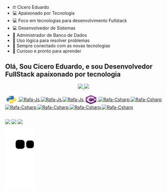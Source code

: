 - 🤓 Cicero Eduardo
- 💻 Apaixonado por Tecnologia
- 💻 Foco em tecnologias para desenvolvimento Fullstack
- 💻 Desenvolvedor de Sistemas
- 🎲 Administrador de Banco de Dados
- 🤔 Uso lógica para resolver problemas
- 📱 Sempre conectado com as novas tecnologias
- 🦝 Curioso e pronto para aprender

## Olá, Sou Cicero Eduardo, e sou Desenvolvedor FullStack apaixonado por tecnologia
<div align="center">
  <a href="https://github.com/CiceroEduardo24">
  <img height="180em" src="https://github-readme-stats.vercel.app/api?username=emeson-borges&show_icons=true&theme=dark&include_all_commits=true&count_private=true"/>
  <img height="180em" src="https://github-readme-stats.vercel.app/api/top-langs/?username=emeson-borges&layout=compact&langs_count=7&theme=dark"/>
</div>
<div style="display: inline_block"><br>
  <img align="center" alt="Rafa-Python" height="30" width="40" src="https://raw.githubusercontent.com/devicons/devicon/master/icons/python/python-original.svg">
  <img align="center" alt="Rafa-Js" height="30" width="40" src="https://cdn.icon-icons.com/icons2/2699/PNG/512/r_project_official_logo_icon_170811.png">
  <img align="center" alt="Rafa-Js" height="30" width="40" src="https://cdn.icon-icons.com/icons2/2699/PNG/512/php_horizontal_logo_icon_170852.png">
  <img align="center" alt="Rafa-Js" height="30" width="40" src="https://cdn.icon-icons.com/icons2/2107/PNG/512/file_type_delphi_icon_130648.png">
  <img align="center" alt="Rafa-Csharp" height="30" width="40" src="https://raw.githubusercontent.com/devicons/devicon/master/icons/csharp/csharp-original.svg">
  <img align="center" alt="Rafa-Csharp" height="30" width="40" src="https://cdn.icon-icons.com/icons2/2415/PNG/512/java_original_wordmark_logo_icon_146459.png">
  <img align="center" alt="Rafa-Csharp" height="30" width="40" src="https://cdn.icon-icons.com/icons2/350/PNG/512/bash_36261.png">
  <img align="center" alt="Rafa-Csharp" height="30" width="40" src="https://cdn.icon-icons.com/icons2/627/PNG/512/sql-document-outlined-interface-symbol_icon-icons.com_57504.png">
  <img align="center" alt="Rafa-Csharp" height="30" width="40" src="https://cdn.icon-icons.com/icons2/2667/PNG/512/folder_postgres_icon_161286.png">
  <img align="center" alt="Rafa-Csharp" height="30" width="40" src="https://cdn.icon-icons.com/icons2/2415/PNG/512/nodejs_plain_logo_icon_146409.png">
  <img align="center" alt="Rafa-Csharp" height="30" width="40" src="https://cdn.icon-icons.com/icons2/2107/PNG/512/file_type_ruby_icon_130186.png">
</div>
  
  ##
 
<div> 
  <a href="https://www.instagram.com/ciceroeduardo84/" target="_blank"><img src="https://img.shields.io/badge/-Instagram-%23E4405F?style=for-the-badge&logo=instagram&logoColor=white" target="_blank"></a>
  <a href = "mailto:ciceroeduardobarbosa@hotmail.com"><img src="https://img.shields.io/badge/-Hotmail-%23333?style=for-the-badge&logo=gmail&logoColor=white" target="_blank"></a>
  <a href="https://www.linkedin.com/in/cicero-eduardo-b6685a274/" target="_blank"><img src="https://img.shields.io/badge/-LinkedIn-%230077B5?style=for-the-badge&logo=linkedin&logoColor=white" target="_blank"></a> 
 
  ![Snake animation](https://github.com/rafaballerini/rafaballerini/blob/output/github-contribution-grid-snake.svg)
 
</div>
